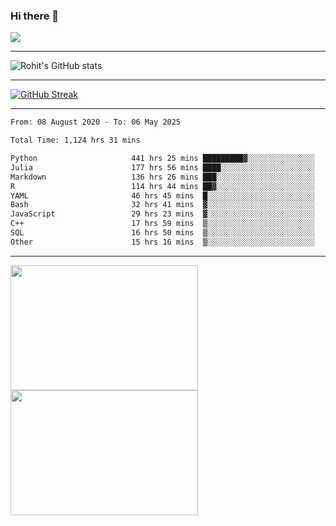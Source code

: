 ### Hi there 👋

 ![](https://komarev.com/ghpvc/?username=RohitRathore1&color=blueviolet)

<hr/>

![Rohit's GitHub stats](https://github-readme-stats.vercel.app/api?username=RohitRathore1&show_icons=true&theme=transparent)

<hr/>

[![GitHub Streak](http://github-readme-streak-stats.herokuapp.com?user=RohitRathore1&theme=dark&mode=weekly)](https://git.io/streak-stats)

<hr/>

<!--START_SECTION:waka-->

```txt
From: 08 August 2020 - To: 06 May 2025

Total Time: 1,124 hrs 31 mins

Python                     441 hrs 25 mins █████████▓░░░░░░░░░░░░░░░   39.25 %
Julia                      177 hrs 56 mins ████░░░░░░░░░░░░░░░░░░░░░   15.82 %
Markdown                   136 hrs 26 mins ███░░░░░░░░░░░░░░░░░░░░░░   12.13 %
R                          114 hrs 44 mins ██▓░░░░░░░░░░░░░░░░░░░░░░   10.20 %
YAML                       46 hrs 45 mins  █░░░░░░░░░░░░░░░░░░░░░░░░   04.16 %
Bash                       32 hrs 41 mins  ▓░░░░░░░░░░░░░░░░░░░░░░░░   02.91 %
JavaScript                 29 hrs 23 mins  ▓░░░░░░░░░░░░░░░░░░░░░░░░   02.61 %
C++                        17 hrs 59 mins  ▒░░░░░░░░░░░░░░░░░░░░░░░░   01.60 %
SQL                        16 hrs 50 mins  ▒░░░░░░░░░░░░░░░░░░░░░░░░   01.50 %
Other                      15 hrs 16 mins  ▒░░░░░░░░░░░░░░░░░░░░░░░░   01.36 %
```

<!--END_SECTION:waka-->

<hr/>

<p>
  <img src="https://wakatime.com/share/@TeAmp0is0N/3935ee43-08a3-493e-8b95-60c1f9204b15.svg" width="300" height="200">
  <img src="https://wakatime.com/share/@TeAmp0is0N/8717aacc-7340-44e0-abb1-987dc9823fcd.svg" width="300" height="200">
</p>





